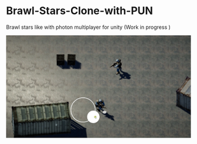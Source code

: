 # Brawl-Stars-Clone-with-PUN
Brawl stars like with photon multiplayer for unity (Work in progress ) 

![picture](/screenShot.png)

